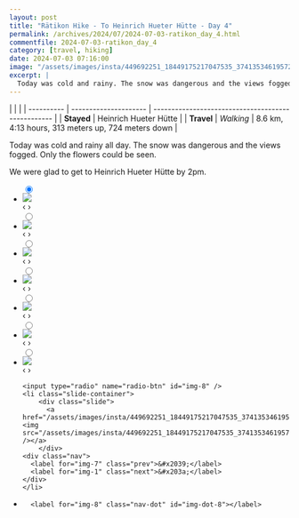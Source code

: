```yaml
---
layout: post
title: "Rätikon Hike - To Heinrich Hueter Hütte - Day 4"
permalink: /archives/2024/07/2024-07-03-ratikon_day_4.html
commentfile: 2024-07-03-ratikon_day_4
category: [travel, hiking]
date: 2024-07-03 07:16:00
image: "/assets/images/insta/449692251_18449175217047535_3741353461957282803_n_17853770124181506.jpg"
excerpt: |
  Today was cold and rainy. The snow was dangerous and the views fogged.
---
```


|            |                       |
| ---------- | --------------------- | -------------------------------------------------- |
| **Stayed** | Heinrich Hueter Hütte |
| **Travel** | _Walking_             | 8.6 km, 4:13 hours, 313 meters up, 724 meters down |

Today was cold and rainy all day. The snow was dangerous and the views fogged. Only the flowers could be seen.

We were glad to get to Heinrich Hueter Hütte by 2pm.

<ul class="slides">
    <input type="radio" name="radio-btn" id="img-1" checked="checked" />
    <li class="slide-container">
        <div class="slide">
          <a href="/assets/images/insta/449768699_18449175238047535_7271410016378132861_n_18028538824964440.jpg"><img src="/assets/images/insta/449768699_18449175238047535_7271410016378132861_n_18028538824964440.jpg" /></a>
        </div>
    <div class="nav">
      <label for="img-8" class="prev">&#x2039;</label>
      <label for="img-2" class="next">&#x203a;</label>
    </div>
    </li>
        <input type="radio" name="radio-btn" id="img-2"  />
    <li class="slide-container">
        <div class="slide">
          <a href="/assets/images/insta/449971704_18449175259047535_3075413160099595616_n_18041792722907852.jpg"><img src="/assets/images/insta/449971704_18449175259047535_3075413160099595616_n_18041792722907852.jpg" /></a>
        </div>
    <div class="nav">
      <label for="img-1" class="prev">&#x2039;</label>
      <label for="img-3" class="next">&#x203a;</label>
    </div>
    </li>
        <input type="radio" name="radio-btn" id="img-3"  />
    <li class="slide-container">
        <div class="slide">
          <a href="/assets/images/insta/449709711_18449175295047535_8113583691033779297_n_18028381730276322.jpg"><img src="/assets/images/insta/449709711_18449175295047535_8113583691033779297_n_18028381730276322.jpg" /></a>
        </div>
    <div class="nav">
      <label for="img-2" class="prev">&#x2039;</label>
      <label for="img-4" class="next">&#x203a;</label>
    </div>
    </li>
        <input type="radio" name="radio-btn" id="img-4"  />
    <li class="slide-container">
        <div class="slide">
          <a href="/assets/images/insta/449786116_18449175373047535_7834866651197172574_n_18040539355759858.jpg"><img src="/assets/images/insta/449786116_18449175373047535_7834866651197172574_n_18040539355759858.jpg" /></a>
        </div>
    <div class="nav">
      <label for="img-3" class="prev">&#x2039;</label>
      <label for="img-5" class="next">&#x203a;</label>
    </div>
    </li>
        <input type="radio" name="radio-btn" id="img-5"  />
    <li class="slide-container">
        <div class="slide">
          <a href="/assets/images/insta/449693589_18449175364047535_4829535640862801672_n_17998782437441103.jpg"><img src="/assets/images/insta/449693589_18449175364047535_4829535640862801672_n_17998782437441103.jpg" /></a>
        </div>
    <div class="nav">
      <label for="img-4" class="prev">&#x2039;</label>
      <label for="img-6" class="next">&#x203a;</label>
    </div>
    </li>
        <input type="radio" name="radio-btn" id="img-6"  />
    <li class="slide-container">
        <div class="slide">
          <a href="/assets/images/insta/449693058_18449175352047535_2031247532116641013_n_17883220233014511.jpg"><img src="/assets/images/insta/449693058_18449175352047535_2031247532116641013_n_17883220233014511.jpg" /></a>
        </div>
    <div class="nav">
      <label for="img-5" class="prev">&#x2039;</label>
      <label for="img-7" class="next">&#x203a;</label>
    </div>
    </li>
        <input type="radio" name="radio-btn" id="img-7"  />
    <li class="slide-container">
        <div class="slide">
          <a href="/assets/images/insta/449957622_18449175274047535_8968547450823115747_n_18061614721598808.jpg"><img src="/assets/images/insta/449957622_18449175274047535_8968547450823115747_n_18061614721598808.jpg" /></a>
        </div>
    <div class="nav">
      <label for="img-6" class="prev">&#x2039;</label>
      <label for="img-8" class="next">&#x203a;</label>
    </div>
    </li>
    
    <input type="radio" name="radio-btn" id="img-8" />
    <li class="slide-container">
        <div class="slide">
          <a href="/assets/images/insta/449692251_18449175217047535_3741353461957282803_n_17853770124181506.jpg"><img src="/assets/images/insta/449692251_18449175217047535_3741353461957282803_n_17853770124181506.jpg" /></a>
        </div>
    <div class="nav">
      <label for="img-7" class="prev">&#x2039;</label>
      <label for="img-1" class="next">&#x203a;</label>
    </div>
    </li>
			
<li class="nav-dots">
      <label for="img-1" class="nav-dot" id="img-dot-1"></label>
      <label for="img-2" class="nav-dot" id="img-dot-2"></label>
      <label for="img-3" class="nav-dot" id="img-dot-3"></label>
      <label for="img-4" class="nav-dot" id="img-dot-4"></label>
      <label for="img-5" class="nav-dot" id="img-dot-5"></label>
      <label for="img-6" class="nav-dot" id="img-dot-6"></label>
      <label for="img-7" class="nav-dot" id="img-dot-7"></label>

      <label for="img-8" class="nav-dot" id="img-dot-8"></label>

</li>
</ul>
